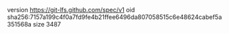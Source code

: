 version https://git-lfs.github.com/spec/v1
oid sha256:7157a199c4f0a7fd9fe4b21ffee6496da807058515c6e48624cabef5a351568a
size 3487
